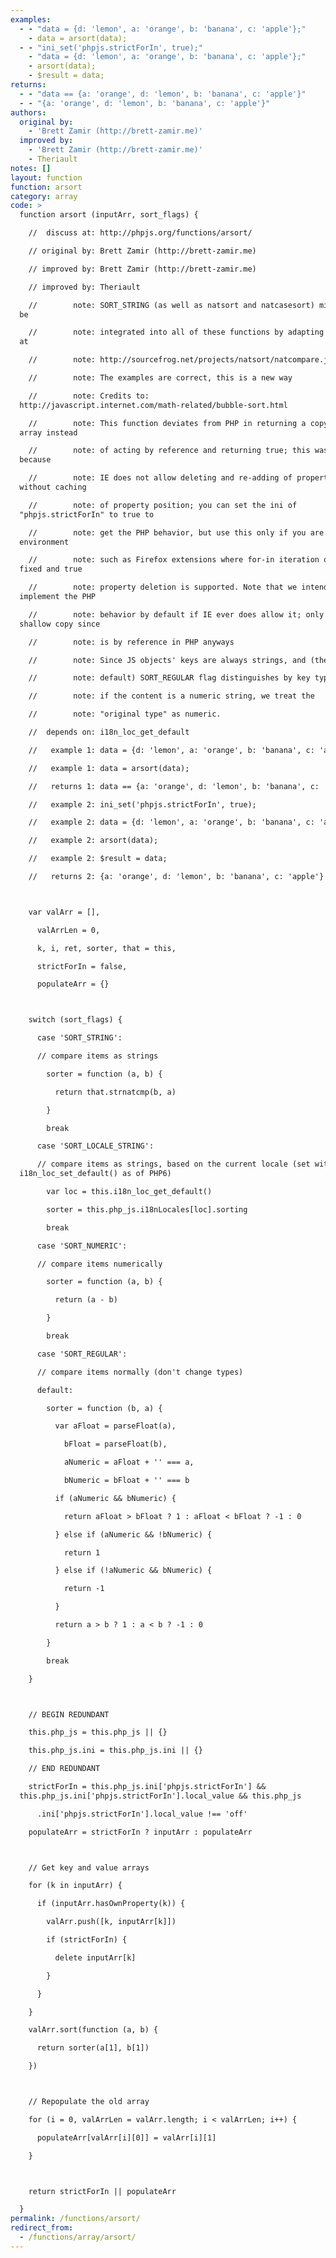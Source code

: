 ```yaml
---
examples:
  - - "data = {d: 'lemon', a: 'orange', b: 'banana', c: 'apple'};"
    - data = arsort(data);
  - - "ini_set('phpjs.strictForIn', true);"
    - "data = {d: 'lemon', a: 'orange', b: 'banana', c: 'apple'};"
    - arsort(data);
    - $result = data;
returns:
  - - "data == {a: 'orange', d: 'lemon', b: 'banana', c: 'apple'}"
  - - "{a: 'orange', d: 'lemon', b: 'banana', c: 'apple'}"
authors:
  original by:
    - 'Brett Zamir (http://brett-zamir.me)'
  improved by:
    - 'Brett Zamir (http://brett-zamir.me)'
    - Theriault
notes: []
layout: function
function: arsort
category: array
code: >
  function arsort (inputArr, sort_flags) {

    //  discuss at: http://phpjs.org/functions/arsort/

    // original by: Brett Zamir (http://brett-zamir.me)

    // improved by: Brett Zamir (http://brett-zamir.me)

    // improved by: Theriault

    //        note: SORT_STRING (as well as natsort and natcasesort) might also
  be

    //        note: integrated into all of these functions by adapting the code
  at

    //        note: http://sourcefrog.net/projects/natsort/natcompare.js

    //        note: The examples are correct, this is a new way

    //        note: Credits to:
  http://javascript.internet.com/math-related/bubble-sort.html

    //        note: This function deviates from PHP in returning a copy of the
  array instead

    //        note: of acting by reference and returning true; this was necessary
  because

    //        note: IE does not allow deleting and re-adding of properties
  without caching

    //        note: of property position; you can set the ini of
  "phpjs.strictForIn" to true to

    //        note: get the PHP behavior, but use this only if you are in an
  environment

    //        note: such as Firefox extensions where for-in iteration order is
  fixed and true

    //        note: property deletion is supported. Note that we intend to
  implement the PHP

    //        note: behavior by default if IE ever does allow it; only gives
  shallow copy since

    //        note: is by reference in PHP anyways

    //        note: Since JS objects' keys are always strings, and (the

    //        note: default) SORT_REGULAR flag distinguishes by key type,

    //        note: if the content is a numeric string, we treat the

    //        note: "original type" as numeric.

    //  depends on: i18n_loc_get_default

    //   example 1: data = {d: 'lemon', a: 'orange', b: 'banana', c: 'apple'};

    //   example 1: data = arsort(data);

    //   returns 1: data == {a: 'orange', d: 'lemon', b: 'banana', c: 'apple'}

    //   example 2: ini_set('phpjs.strictForIn', true);

    //   example 2: data = {d: 'lemon', a: 'orange', b: 'banana', c: 'apple'};

    //   example 2: arsort(data);

    //   example 2: $result = data;

    //   returns 2: {a: 'orange', d: 'lemon', b: 'banana', c: 'apple'}



    var valArr = [],

      valArrLen = 0,

      k, i, ret, sorter, that = this,

      strictForIn = false,

      populateArr = {}



    switch (sort_flags) {

      case 'SORT_STRING':

      // compare items as strings

        sorter = function (a, b) {

          return that.strnatcmp(b, a)

        }

        break

      case 'SORT_LOCALE_STRING':

      // compare items as strings, based on the current locale (set with
  i18n_loc_set_default() as of PHP6)

        var loc = this.i18n_loc_get_default()

        sorter = this.php_js.i18nLocales[loc].sorting

        break

      case 'SORT_NUMERIC':

      // compare items numerically

        sorter = function (a, b) {

          return (a - b)

        }

        break

      case 'SORT_REGULAR':

      // compare items normally (don't change types)

      default:

        sorter = function (b, a) {

          var aFloat = parseFloat(a),

            bFloat = parseFloat(b),

            aNumeric = aFloat + '' === a,

            bNumeric = bFloat + '' === b

          if (aNumeric && bNumeric) {

            return aFloat > bFloat ? 1 : aFloat < bFloat ? -1 : 0

          } else if (aNumeric && !bNumeric) {

            return 1

          } else if (!aNumeric && bNumeric) {

            return -1

          }

          return a > b ? 1 : a < b ? -1 : 0

        }

        break

    }



    // BEGIN REDUNDANT

    this.php_js = this.php_js || {}

    this.php_js.ini = this.php_js.ini || {}

    // END REDUNDANT

    strictForIn = this.php_js.ini['phpjs.strictForIn'] &&
  this.php_js.ini['phpjs.strictForIn'].local_value && this.php_js

      .ini['phpjs.strictForIn'].local_value !== 'off'

    populateArr = strictForIn ? inputArr : populateArr



    // Get key and value arrays

    for (k in inputArr) {

      if (inputArr.hasOwnProperty(k)) {

        valArr.push([k, inputArr[k]])

        if (strictForIn) {

          delete inputArr[k]

        }

      }

    }

    valArr.sort(function (a, b) {

      return sorter(a[1], b[1])

    })



    // Repopulate the old array

    for (i = 0, valArrLen = valArr.length; i < valArrLen; i++) {

      populateArr[valArr[i][0]] = valArr[i][1]

    }



    return strictForIn || populateArr

  }
permalink: /functions/arsort/
redirect_from:
  - /functions/array/arsort/
---
```


<!-- WARNING! This file is auto generated by `npm run web:inject`, do not edit by hand -->
